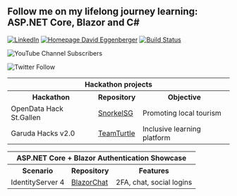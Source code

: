 <h2>Follow me on my lifelong journey learning: ASP.NET Core, Blazor and C#</h2>

<a href="https://www.linkedin.com/in/davideggenbergr/" rel="nofollow"><img src="https://camo.githubusercontent.com/94bcb4898fc9c4cdaf84e91675471832c2ac7203fba5a152cb084f49b4d5000f/68747470733a2f2f696d672e736869656c64732e696f2f62616467652f4c696e6b6564496e2d2d626c75653f6c6f676f3d6c696e6b6564696e267374796c653d736f6369616c" alt="LinkedIn" data-canonical-src="https://img.shields.io/badge/LinkedIn--blue?logo=linkedin&amp;style=social" style="max-width:100%;"></a>
<a href="https://www.davideggenberger.net">![Homepage David Eggenberger](https://shields.io/badge/-Homepage-blueviolet)</a>
[![Build Status](https://dev.azure.com/DavidEggenbergerMLSA/WebsitePersonal/_apis/build/status/DavidEggenberger.WebsitePersonal?branchName=main)](https://dev.azure.com/DavidEggenbergerMLSA/WebsitePersonal/_build/latest?definitionId=6&branchName=main)

![YouTube Channel Subscribers](https://img.shields.io/youtube/channel/subscribers/UCjF3nhEiIUdXZ-XIuF_ys1g?style=social)

![Twitter Follow](https://img.shields.io/twitter/follow/DavidEggenbergr?style=social)

<table>
  <tr><th colspan="3">Hackathon projects</th></tr>
  <tr>
    <th>Hackathon</th>
    <th>Repository</th>
    <th>Objective</th>
  </tr>
  <tr>
    <td>OpenData Hack St.Gallen</td>
    <td><a href="https://github.com/DavidEggenberger/HackathonSnorkelSG">SnorkelSG</a></td>
    <td>Promoting local tourism</td>
  </tr>
   <tr>
    <td>Garuda Hacks v2.0</td>
    <td><a href="https://github.com/DavidEggenberger/HackathonTeamTurtle">TeamTurtle</a></td>
    <td>Inclusive learning platform</td>
  </tr>
</table>
<table>
  <tr><th colspan="3">ASP.NET Core + Blazor Authentication Showcase</th></tr>
  <tr>
    <th>Scenario</th>
    <th>Repository</th>
    <th>Features</th>
  </tr>
  <tr>
    <td>IdentityServer 4</td>
    <td><a href="https://github.com/DavidEggenberger/BlazorChat">BlazorChat</a></td>
    <td>2FA, chat, social logins</td>
  </tr>
  
</table>
